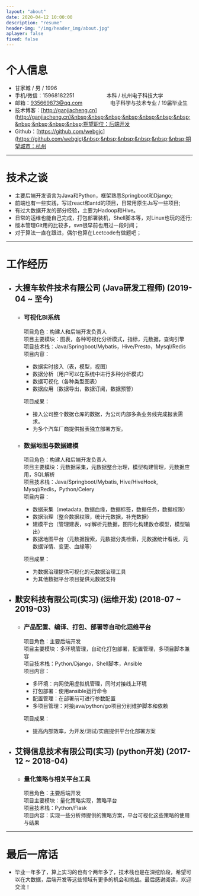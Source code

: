 ```yaml
---
layout: "about"
date: 2020-04-12 10:00:00
description: "resume"
header-img: "/img/header_img/about.jpg"
aplayer: false
fixed: false
---
```


# 个人信息

 - 甘家城 / 男 / 1996
 - 手机/微信：15968182251&nbsp;&nbsp;&nbsp;&nbsp;&nbsp;&nbsp;&nbsp;&nbsp;&nbsp;&nbsp;&nbsp;&nbsp;&nbsp;&nbsp;&nbsp;&nbsp;&nbsp;&nbsp;&nbsp;&nbsp;&nbsp;&nbsp;本科 / 杭州电子科技大学
 - 邮箱：935669873@qq.com&nbsp;&nbsp;&nbsp;&nbsp;&nbsp;&nbsp;&nbsp;&nbsp;&nbsp;&nbsp;&nbsp;&nbsp;&nbsp;&nbsp;&nbsp;&nbsp;&nbsp;&nbsp;&nbsp;电子科学与技术专业 / 19届毕业生 
 - 技术博客：[http://ganjiacheng.cn](http://ganjiacheng.cn)&nbsp;&nbsp;&nbsp;&nbsp;&nbsp;&nbsp;&nbsp;&nbsp;&nbsp;&nbsp;&nbsp;期望职位：后端开发
 - Github：[https://github.com/webgjc](https://github.com/webgjc)&nbsp;&nbsp;&nbsp;&nbsp;&nbsp;&nbsp;期望城市：杭州

---

# 技术之谈

- 主要后端开发语言为Java和Python，框架熟悉Springboot和Django;
- 前端也有一些实践，写过react和antd的项目，日常用原生Js写一些项目;
- 有过大数据开发的部分经验，主要为Hadoop和Hive。
- 日常的运维也能自己完成，打包部署装机，Shell脚本等，对Linux也玩的还行;
- 版本管理Git用的比较多，svn很早前也用过一段时间；
- 对于算法一直在跟进，偶尔也算在Leetcode有做题吧；

---

# 工作经历

- ## 大搜车软件技术有限公司 (Java研发工程师) (2019-04 ~ 至今)

  - ### 可视化BI系统

    项目角色：构建人和后端开发负责人  
    项目主要模块：图表，各种可视化分析模式，指标，元数据，查询引擎  
    项目技术栈：Java/Springboot/Mybatis，Hive/Presto，Mysql/Redis  
    项目内容：
      - 数据实时接入（表，模型，视图）
      - 数据分析（用户可以在系统中进行多种分析模式）
      - 数据可视化（各种类型图表）
      - 数据应用（数据导出，数据订阅，数据预警）

    项目成果：
      - 接入公司整个数据仓库的数据，为公司内部多条业务线完成报表需求。
      - 为多个汽车厂商提供报表独立部署方案。

  - ### 数据地图与数据建模

    项目角色：构建人和后端开发负责人   
    项目主要模块：元数据采集，元数据整合治理，模型构建管理，元数据应用，SQL解析  
    项目技术栈：Java/Springboot/Mybatis, Hive/HiveHook, Mysql/Redis，Python/Celery  
    项目内容：  
      - 数据采集（metadata, 数据血缘，数据标签，数据任务，数据权限）
      - 数据治理（整合数据权限，统计元数据，补充数据）
      - 建模平台（管理建表，sql解析元数据，图形化构建数仓模型，模型输出）
      - 数据地图平台（元数据搜索，元数据分类检索，元数据统计看板，元数据详情、变更、血缘等）

    项目成果：
      - 为数据治理提供可视化的元数据治理工具
      - 为其他数据平台项目提供元数据支持

- ## 默安科技有限公司(实习) (运维开发) (2018-07 ~ 2019-03) 

  - ### 产品配置、编译、打包、部署等自动化运维平台

    项目角色：主要后端开发  
    项目主要模块：多环境管理，自动化打包部署，配置管理，多项目脚本兼容  
    项目技术栈：Python/Django，Shell脚本，Ansible  
    项目内容：  
      - 多环境：内网使用虚拟机管理，同时对接线上环境
      - 打包部署：使用ansible运行命令
      - 配置管理：在部署前可进行参数配置
      - 多项目管理：对接java/python/go项目分别维护脚本和依赖

    项目成果：
      - 提高内部效率，为开发/测试/实施提供平台化部署方案

- ## 艾锝信息技术有限公司(实习) (python开发) (2017-12 ~ 2018-04)
  
  - ### 量化策略与相关平台工具

    项目角色：主要后端开发  
    项目主要模块：量化策略实现，策略平台    
    项目技术栈：Python/Flask    
    项目内容：实现一些分析师提供的策略方案，平台可视化这些策略的使用与结果

---

# 最后一席话
- 毕业一年多了，算上实习的也有个两年多了，技术栈也是在深挖阶段，希望可以在大数据，后端开发等这些领域有更多的机会和挑战。最后感谢阅读，欢迎交流！

